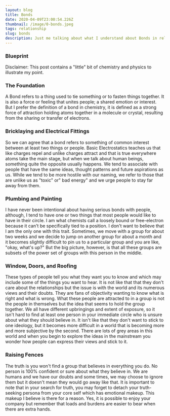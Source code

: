 ```yaml
---
layout: blog
title: Bonds
date: 2020-04-09T23:00:54.226Z
thumbnail: /image/0-bonds.jpeg
tags: relationship
slug: bonds
description: Just me talking about what I understand about Bonds in relationships.
---
```

### Blueprint
Disclaimer: This post contains a "little" bit of chemistry and physics to illustrate my point.


### The Foundation
A Bond refers to a thing used to tie something or to fasten things together. It is also a force or feeling that unites people; a shared emotion or interest. But I prefer the definition of a bond in chemistry, it is defined as a strong force of attraction holding atoms together in a molecule or crystal, resulting from the sharing or transfer of electrons.


### Bricklaying and Electrical Fittings
So we can agree that a bond refers to something of common interest between at least two things or people. Basic Electrostatics teaches us that like charges repel and unlike charges attract and that is true everywhere atoms take the main stage, but when we talk about human beings, something quite the opposite usually happens.
We tend to associate with people that have the same ideas, thought patterns and future aspirations as us. While we tend to be more hostile with our naming, we refer to those that are unlike us as "toxic" or" bad energy" and we urge people to stay far away from them.

### Plumbing and Painting
I have never been intentional about having serious bonds with people, although, I tend to have one or two things that most people would like to have in their circle. I am what chemists call a loosely bound or free-electron because it can't be specifically tied to a position. I don't want to believe that I am the only one with this trait.
Sometimes, we move with a group for about two weeks and we decide to jump on another group for about a month and it becomes slightly difficult to pin us to a particular group and you are like, "okay, what's up?"
But the big picture, however, is that all these groups are subsets of the power set of groups with this person in the middle.


### Window, Doors, and Roofing
These types of people tell you what they want you to know and which may include some of the things you want to hear. It is not like that that they don't care about the relationships but the issue is with the world and its numerous views and their doubts. They are fans of objectivity wanting to know what is right and what is wrong.
What these people are attracted to in a group is not the people in themselves but the idea that seems to hold the group together. We all have different upbringings and extent of exposure, so it isn't hard to find at least one person in your immediate circle who is unsure about what they should believe in.
It isn't like that they don't want to stick to one ideology, but it becomes more difficult in a world that is becoming more and more subjective by the second. There are lots of grey areas in this world and when you begin to explore the ideas in the mainstream you wonder how people can express their views and stick to it.

### Raising Fences
The truth is you won't find a group that believes in everything you do. No person is 100% confident or sure about what they believe in. We are humans and we have our doubts and some times, we may choose to ignore them but it doesn't mean they would go away like that.
It is important to note that in your search for truth, you may forget to detach your truth-seeking persona from your core self which has emotional makeup. This makeup I believe is there for a reason. Yes, it is possible to enjoy your company but remember that loads and burdens are easier to bear when there are extra hands.